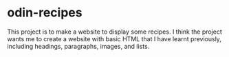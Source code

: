 # odin-recipes

This project is to make a website to display some recipes. I think the project wants me to create a website with basic HTML that I have learnt previously, including headings, paragraphs, images, and lists.